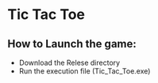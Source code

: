 # Tic Tac Toe
## How to Launch the game:
- Download the Relese directory
- Run the execution file (Tic_Tac_Toe.exe)
